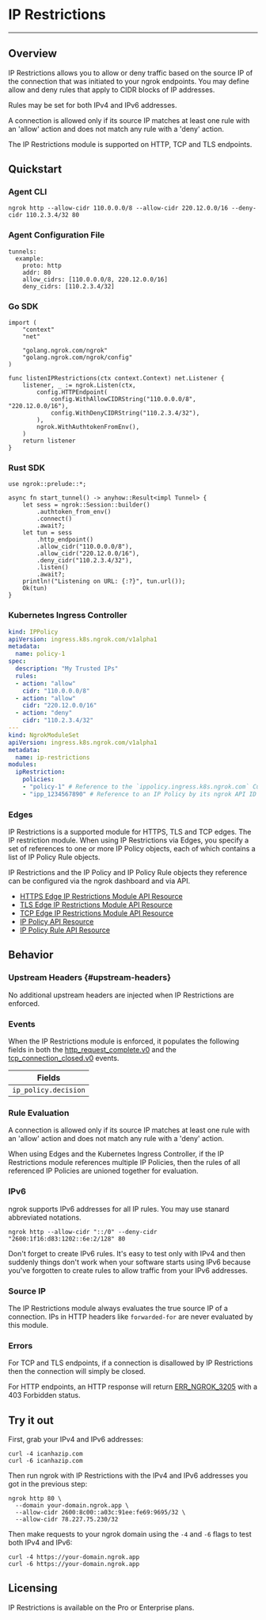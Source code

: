 # IP Restrictions
----------------

## Overview

IP Restrictions allows you to allow or deny traffic based on the source IP of
the connection that was initiated to your ngrok endpoints. You may define allow
and deny rules that apply to CIDR blocks of IP addresses.

Rules may be set for both IPv4 and IPv6 addresses.

A connection is allowed only if its source IP matches at least one rule with an
'allow' action and does not match any rule with a 'deny' action.

The IP Restrictions module is supported on HTTP, TCP and TLS endpoints.

## Quickstart

### Agent CLI

```
ngrok http --allow-cidr 110.0.0.0/8 --allow-cidr 220.12.0.0/16 --deny-cidr 110.2.3.4/32 80
```

### Agent Configuration File

```
tunnels:
  example:
    proto: http
    addr: 80
    allow_cidrs: [110.0.0.0/8, 220.12.0.0/16]
    deny_cidrs: [110.2.3.4/32]
```

### Go SDK

```
import (
	"context"
	"net"

	"golang.ngrok.com/ngrok"
	"golang.ngrok.com/ngrok/config"
)

func listenIPRestrictions(ctx context.Context) net.Listener {
	listener, _ := ngrok.Listen(ctx,
		config.HTTPEndpoint(
			config.WithAllowCIDRString("110.0.0.0/8", "220.12.0.0/16"),
			config.WithDenyCIDRString("110.2.3.4/32"),
		),
		ngrok.WithAuthtokenFromEnv(),
	)
	return listener
}
```

### Rust SDK

```
use ngrok::prelude::*;

async fn start_tunnel() -> anyhow::Result<impl Tunnel> {
    let sess = ngrok::Session::builder()
        .authtoken_from_env()
        .connect()
        .await?;
    let tun = sess
        .http_endpoint()
        .allow_cidr("110.0.0.0/8"),
        .allow_cidr("220.12.0.0/16"),
        .deny_cidr("110.2.3.4/32"),
        .listen()
        .await?;
    println!("Listening on URL: {:?}", tun.url());
    Ok(tun)
}
```

### Kubernetes Ingress Controller

```yaml
kind: IPPolicy
apiVersion: ingress.k8s.ngrok.com/v1alpha1
metadata:
  name: policy-1
spec:
  description: "My Trusted IPs"
  rules:
  - action: "allow"
    cidr: "110.0.0.0/8"
  - action: "allow"
    cidr: "220.12.0.0/16"
  - action: "deny"
    cidr: "110.2.3.4/32"
---
kind: NgrokModuleSet
apiVersion: ingress.k8s.ngrok.com/v1alpha1
metadata:
  name: ip-restrictions
modules:
  ipRestriction:
    policies:
    - "policy-1" # Reference to the `ippolicy.ingress.k8s.ngrok.com` Custom Resource above
    - "ipp_1234567890" # Reference to an IP Policy by its ngrok API ID
```


### Edges

IP Restrictions is a supported module for HTTPS, TLS and TCP edges. The IP
restriction module. When using IP Restrictions via Edges, you specify a set of
references to one or more IP Policy objects, each of which contains a list of
IP Policy Rule objects.

IP Restrictions and the IP Policy and IP Policy Rule objects they reference can
be configured via the ngrok dashboard and via API.

- [HTTPS Edge IP Restrictions Module API Resource](/api/resources/https-edge-route-ip-restriction-module/)
- [TLS Edge IP Restrictions Module API Resource](/api/resources/tls-edge-ip-restriction-module/)
- [TCP Edge IP Restrictions Module API Resource](/api/resources/tcp-edge-ip-restriction-module/)
- [IP Policy API Resource](/api/resources/ip-policies/)
- [IP Policy Rule API Resource](/api/resources/ip-policy-rules/)

## Behavior

### Upstream Headers {#upstream-headers}

No additional upstream headers are injected when IP Restrictions are enforced.

### Events

When the IP Restrictions module is enforced, it populates the following fields
in both the
[http\_request\_complete.v0](/events/reference/#http-request-complete) and the
[tcp\_connection\_closed.v0](/events/reference/#tcp-connection-closed) events.

| Fields |
| ------ |
| `ip_policy.decision` |

### Rule Evaluation

A connection is allowed only if its source IP matches at least one rule with an
'allow' action and does not match any rule with a 'deny' action.

When using Edges and the Kubernetes Ingress Controller, if the IP Restrictions
module references multiple IP Policies, then the rules of all referenced IP
Policies are unioned together for evaluation.

### IPv6

ngrok supports IPv6 addresses for all IP rules. You may use stanard abbreviated
notations.

```
ngrok http --allow-cidr "::/0" --deny-cidr "2600:1f16:d83:1202::6e:2/128" 80
```

Don't forget to create IPv6 rules. It's easy to test only with IPv4 and then
suddenly things don't work when your software starts using IPv6 because you've
forgotten to create rules to allow traffic from your IPv6 addresses.

### Source IP

The IP Restrictions module always evaluates the true source IP of a connection.
IPs in HTTP headers like `forwarded-for` are never evaluated by this module.

### Errors

For TCP and TLS endpoints, if a connection is disallowed by IP Restrictions
then the connection will simply be closed.

For HTTP endpoints, an HTTP response will return
[ERR\_NGROK\_3205](/errors/err_ngrok_3205/) with a 403 Forbidden status.

## Try it out

First, grab your IPv4 and IPv6 addresses:

```
curl -4 icanhazip.com
curl -6 icanhazip.com
```

Then run ngrok with IP Restrictions with the IPv4 and IPv6 addresses you got in the previous step:

```
ngrok http 80 \
  --domain your-domain.ngrok.app \
  --allow-cidr 2600:8c00::a03c:91ee:fe69:9695/32 \
  --allow-cidr 78.227.75.230/32
```

Then make requests to your ngrok domain using the `-4` and `-6` flags to test both IPv4 and IPv6:

```
curl -4 https://your-domain.ngrok.app
curl -6 https://your-domain.ngrok.app
```

## Licensing

IP Restrictions is available on the Pro or Enterprise plans.
